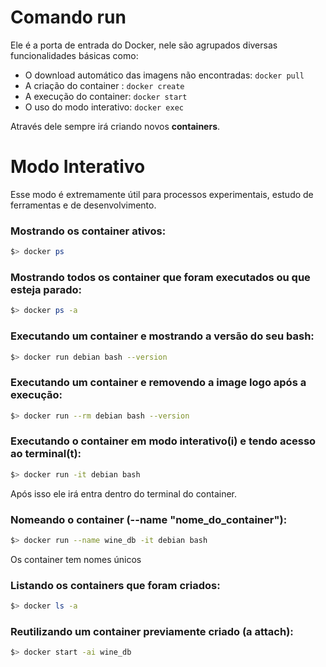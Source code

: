 # Comando **run**

Ele é a porta de entrada do Docker, nele são agrupados diversas funcionalidades básicas como:

- O download automático das imagens não encontradas: ```docker pull```
- A criação do container : ```docker create```
- A execução do container: ```docker start```
- O uso do modo interativo: ```docker exec```

Através dele sempre irá criando novos **containers**.

# Modo Interativo

Esse modo é extremamente útil para processos experimentais, estudo de ferramentas e de desenvolvimento.

### Mostrando os container ativos:
```sh 
$> docker ps
``` 
### Mostrando todos os container que foram executados ou que esteja parado:
```sh 
$> docker ps -a
``` 
### Executando um container e mostrando a versão do seu bash:
```sh 
$> docker run debian bash --version
``` 
### Executando um container e removendo a image logo após a execução:
```sh 
$> docker run --rm debian bash --version
``` 
### Executando o container em modo interativo(i) e tendo acesso ao terminal(t):
```sh 
$> docker run -it debian bash
```
Após isso ele irá entra dentro do terminal do container.

### Nomeando o container (--name "nome_do_container"):
```sh 
$> docker run --name wine_db -it debian bash
``` 
Os container tem nomes únicos

### Listando os containers que foram criados:
```sh 
$> docker ls -a
``` 
### Reutilizando um container previamente criado (a attach):
```sh 
$> docker start -ai wine_db
``` 